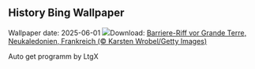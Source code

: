 ## History Bing Wallpaper
Wallpaper date: 2025-06-01
![](https://www.bing.com/th?id=OHR.GrandeTerreReef_DE-DE5368451110_UHD.jpg&w=1000)Download: [Barriere-Riff vor Grande Terre, Neukaledonien, Frankreich (© Karsten Wrobel/Getty Images)](https://www.bing.com/th?id=OHR.GrandeTerreReef_DE-DE5368451110_UHD.jpg)

Auto get programm by LtgX
